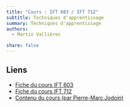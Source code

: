 ```yaml
---
title: "Cours : IFT 603 / IFT 712"
subtitle: Techniques d'apprentissage
summary: Techniques d'apprentissage
authors:
  - Martin Vallières

share: false
---
```


## Liens

- [Fiche du cours IFT 603](https://www.usherbrooke.ca/admission/fiches-cours/IFT603/)
- [Fiche du cours IFT 712](https://www.usherbrooke.ca/admission/fiches-cours/IFT712/)
- [Contenu du cours (par Pierre-Marc Jodoin)](https://info.usherbrooke.ca/pmjodoin/cours/ift603/index.html)
